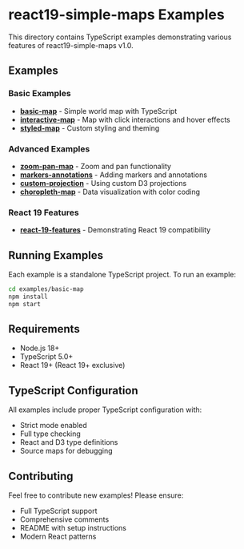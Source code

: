 # react19-simple-maps Examples

This directory contains TypeScript examples demonstrating various features of react19-simple-maps v1.0.

## Examples

### Basic Examples

- **[basic-map](./basic-map/)** - Simple world map with TypeScript
- **[interactive-map](./interactive-map/)** - Map with click interactions and hover effects
- **[styled-map](./styled-map/)** - Custom styling and theming

### Advanced Examples

- **[zoom-pan-map](./zoom-pan-map/)** - Zoom and pan functionality
- **[markers-annotations](./markers-annotations/)** - Adding markers and annotations
- **[custom-projection](./custom-projection/)** - Using custom D3 projections
- **[choropleth-map](./choropleth-map/)** - Data visualization with color coding

### React 19 Features

- **[react-19-features](./react-19-features/)** - Demonstrating React 19 compatibility

## Running Examples

Each example is a standalone TypeScript project. To run an example:

```bash
cd examples/basic-map
npm install
npm start
```

## Requirements

- Node.js 18+
- TypeScript 5.0+
- React 19+ (React 19+ exclusive)

## TypeScript Configuration

All examples include proper TypeScript configuration with:

- Strict mode enabled
- Full type checking
- React and D3 type definitions
- Source maps for debugging

## Contributing

Feel free to contribute new examples! Please ensure:

- Full TypeScript support
- Comprehensive comments
- README with setup instructions
- Modern React patterns
